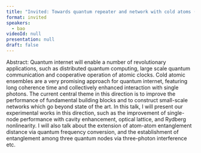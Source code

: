 ```yaml
---
title: "Invited: Towards quantum repeater and network with cold atoms (Chair: Christian Majenz)"
format: invited
speakers:
  - bao
videoId: null
presentation: null
draft: false
---
```

Abstract: Quantum internet will enable a number of revolutionary applications, such as distributed quantum computing, large scale quantum communication and cooperative operation of atomic clocks. Cold atomic ensembles are a very promising approach for quantum internet, featuring long coherence time and collectively enhanced interaction with single photons. The current central theme in this direction is to improve the performance of fundamental building blocks and to construct small-scale networks which go beyond state of the art. In this talk, I will present our experimental works in this direction, such as the improvement of single-node performance with cavity enhancement, optical lattice, and Rydberg nonlinearity. I will also talk about the extension of atom-atom entanglement distance via quantum frequency conversion, and the establishment of entanglement among three quantum nodes via three-photon interference etc.
